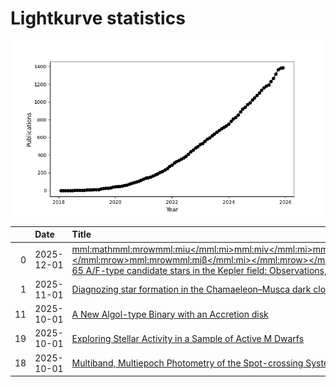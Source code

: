 
<h1>Lightkurve statistics</h1>
  
![publications](lightkurve-publications.png)  
  
|    | Date       | Title                                                                                                                                                                                                                                                                                                                                                                                                                                                                     | Author         |
|---:|:-----------|:--------------------------------------------------------------------------------------------------------------------------------------------------------------------------------------------------------------------------------------------------------------------------------------------------------------------------------------------------------------------------------------------------------------------------------------------------------------------------|:---------------|
|  0 | 2025-12-01 | [<mml:math><mml:mrow><mml:mi>u</mml:mi><mml:mi>v</mml:mi><mml:mi>b</mml:mi><mml:mi>y</mml:mi><mml:mo>‑</mml:mo><mml:msub><mml:mrow><mml:mi>H</mml:mi></mml:mrow><mml:mrow><mml:mi>β</mml:mi></mml:mrow></mml:msub><mml:mspace></mml:mspace></mml:mrow></mml:math> Photoelectric photometry of 65 A/F-type candidate stars in the Kepler field: Observations, stellar parameters and variability analysis](https://ui.adsabs.harvard.edu/abs/2025NewA..12102436F/abstract) | Fox-Machado, L |
|  1 | 2025-11-01 | [Diagnozing star formation in the Chamaeleon–Musca dark cloud complex](https://ui.adsabs.harvard.edu/abs/2025NewA..12002421C/abstract)                                                                                                                                                                                                                                                                                                                                    | Chen, H        |
| 11 | 2025-10-01 | [A New Algol-type Binary with an Accretion disk](https://ui.adsabs.harvard.edu/abs/2025arXiv251007734H/abstract)                                                                                                                                                                                                                                                                                                                                                          | He, T          |
| 19 | 2025-10-01 | [Exploring Stellar Activity in a Sample of Active M Dwarfs](https://ui.adsabs.harvard.edu/abs/2025arXiv251002693R/abstract)                                                                                                                                                                                                                                                                                                                                               | Rajpurohit, A  |
| 18 | 2025-10-01 | [Multiband, Multiepoch Photometry of the Spot-crossing System TOI-3884: Refined System Geometry and Spot Properties](https://ui.adsabs.harvard.edu/abs/2025AJ....170..204M/abstract)                                                                                                                                                                                                                                                                                      | Mori, M        |
